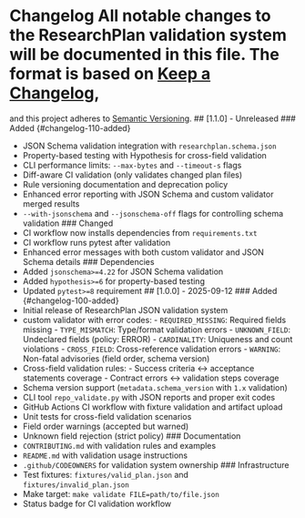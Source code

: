 # Changelog All notable changes to the ResearchPlan validation system will be documented in this file. The format is based on [Keep a Changelog](https://keepachangelog.com/en/1.0.0/),

and this project adheres to [Semantic Versioning](https://semver.org/spec/v2.0.0.html). ## [1.1.0] - Unreleased ### Added {#changelog-110-added}
- JSON Schema validation integration with `researchplan.schema.json`
- Property-based testing with Hypothesis for cross-field validation
- CLI performance limits: `--max-bytes` and `--timeout-s` flags
- Diff-aware CI validation (only validates changed plan files)
- Rule versioning documentation and deprecation policy
- Enhanced error reporting with JSON Schema and custom validator merged results
- `--with-jsonschema` and `--jsonschema-off` flags for controlling schema validation ### Changed
- CI workflow now installs dependencies from `requirements.txt`
- CI workflow runs pytest after validation
- Enhanced error messages with both custom validator and JSON Schema details ### Dependencies
- Added `jsonschema>=4.22` for JSON Schema validation
- Added `hypothesis>=6` for property-based testing
- Updated `pytest>=8` requirement ## [1.0.0] - 2025-09-12 ### Added {#changelog-100-added}
- Initial release of ResearchPlan JSON validation system
- custom validator with error codes: - `REQUIRED_MISSING`: Required fields missing - `TYPE_MISMATCH`: Type/format validation errors - `UNKNOWN_FIELD`: Undeclared fields (policy: ERROR) - `CARDINALITY`: Uniqueness and count violations - `CROSS_FIELD`: Cross-reference validation errors - `WARNING`: Non-fatal advisories (field order, schema version)
- Cross-field validation rules: - Success criteria ↔ acceptance statements coverage - Contract errors ↔ validation steps coverage
- Schema version support (`metadata.schema_version` with `1.x` validation)
- CLI tool `repo_validate.py` with JSON reports and proper exit codes
- GitHub Actions CI workflow with fixture validation and artifact upload
- Unit tests for cross-field validation scenarios
- Field order warnings (accepted but warned)
- Unknown field rejection (strict policy) ### Documentation
- `CONTRIBUTING.md` with validation rules and examples
- `README.md` with validation usage instructions
- `.github/CODEOWNERS` for validation system ownership ### Infrastructure
- Test fixtures: `fixtures/valid_plan.json` and `fixtures/invalid_plan.json`
- Make target: `make validate FILE=path/to/file.json`
- Status badge for CI validation workflow